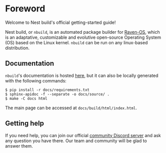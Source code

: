 # Foreword
Welcome to Nest build's official getting-started guide!

Nest build, or `nbuild`, is an automated package builder for [Raven-OS](https://raven-os.org), which is an adaptative, customizable and evolutive open-source Operating System (OS) based on the Linux kernel.
`nbuild` can be run on any linux-based distribution.

## Documentation
`nbuild`'s documentation is hosted [here](https://docs.raven-os.org/nbuild/master), but it can also be locally generated with the following commands:
```
$ pip install -r docs/requirements.txt
$ sphinx-apidoc -f --separate -o docs/source/ .
$ make -C docs html
```
The main page can be accessed at `docs/build/html/index.html`.

## Getting help
If you need help, you can join our official [community Discord server](https://invite.gg/ravenos) and ask any question you have there. Our team and community will be glad to answer them.
